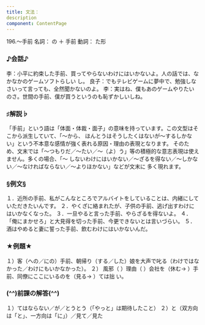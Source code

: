 ```yaml
---
title: 文法：
description
component: ContentPage
---
```



196.～手前
名詞： の ＋ 手前
動詞： た形  
### ♪会話♪
李：小平に約束した手前、買ってやらないわけにはいかないよ。人の話では、なかなかのゲームソフトらしい
し。 良子：でもテレビゲームに夢中で、勉強しなさいって言っても、全然聞かないのよ。
李：実はね、僕もあのゲームやりたいのさ。世間の手前、僕が買うというのも恥ずかしいしね。
### ♯解説♭
「手前」という語は「体面・体裁・面子」の意味を持っています。この文型はそこから派生していて、「～から、 ほんとうはそうしたくはないが～するしかない」という不本意な感情が強く表れる原因・理由の表現となります。 そのため、文末では「～つもりだ／～たい／～（よ）う」等の積極的な意志表現は使えません。多くの場合、「～ しないわけにはいかない／～ざるを得ない／～しかない／～なければならない／～よりほかない」などが文末に 多く現れます。
### §例文§
１．近所の手前、私がこんなところでアルバイトをしていることは、内緒にしていただきたいんです。
２．やくざに絡まれたが、子供の手前、逃げ出すわけにはいかなくなった。
３．一旦やると言った手前、やらざるを得ないよ。
４．「俺にまかせろ」と大見得を切った手前、今更できないとは言いづらい。
５．酒はやめると妻に誓った手前、飲むわけにはいかないんだ。
### ★例題★
１）客（への／にの）手前、朝帰り（する／した）娘を大声で叱る（わけではなかった／わけにもいかなかった）。
２） 風邪（ ）理由（ ）会社を（休む→ ）手前、同僚にここにいるのを（見る→ ）ては拙
い。        
### (^^)前課の解答(^^)
１）てはならない／が／とうとう（「やっと」は期待したこと）
２）と（双方向は「と」、一方向は「に」）／見て／見た
